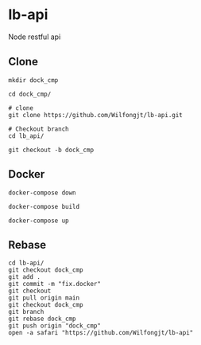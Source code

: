 # lb-api
Node restful api

## Clone
```
mkdir dock_cmp

cd dock_cmp/

# clone
git clone https://github.com/Wilfongjt/lb-api.git

# Checkout branch
cd lb_api/

git checkout -b dock_cmp

```


## Docker
```
docker-compose down

docker-compose build

docker-compose up
```

## Rebase
```
cd lb-api/
git checkout dock_cmp
git add .
git commit -m "fix.docker"
git checkout
git pull origin main  
git checkout dock_cmp
git branch
git rebase dock_cmp
git push origin "dock_cmp"
open -a safari "https://github.com/Wilfongjt/lb-api"
```
